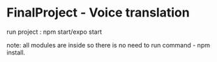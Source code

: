 # FinalProject - Voice translation

run project : npm start/expo start

note: all modules are inside so there is no need to run command - npm install.
